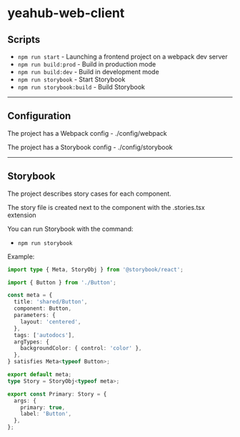 # yeahub-web-client


## Scripts

- `npm run start` - Launching a frontend project on a webpack dev server
- `npm run build:prod` - Build in production mode
- `npm run build:dev` - Build in development mode
- `npm run storybook` - Start Storybook
- `npm run storybook:build` - Build Storybook

----

## Configuration

The project has a Webpack config - ./config/webpack

The project has a Storybook config - ./config/storybook


----

## Storybook

The project describes story cases for each component.

The story file is created next to the component with the .stories.tsx extension

You can run Storybook with the command:
- `npm run storybook`

Example:

```typescript jsx
import type { Meta, StoryObj } from '@storybook/react';

import { Button } from './Button';

const meta = {
  title: 'shared/Button',
  component: Button,
  parameters: {
    layout: 'centered',
  },
  tags: ['autodocs'],
  argTypes: {
    backgroundColor: { control: 'color' },
  },
} satisfies Meta<typeof Button>;

export default meta;
type Story = StoryObj<typeof meta>;

export const Primary: Story = {
  args: {
    primary: true,
    label: 'Button',
  },
};
```
